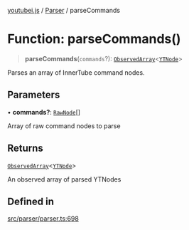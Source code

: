 [youtubei.js](../../../README.md) / [Parser](../README.md) / parseCommands

# Function: parseCommands()

> **parseCommands**(`commands`?): [`ObservedArray`](../../Helpers/type-aliases/ObservedArray.md)\<[`YTNode`](../../Helpers/classes/YTNode.md)\>

Parses an array of InnerTube command nodes.

## Parameters

• **commands?**: [`RawNode`](../../APIResponseTypes/type-aliases/RawNode.md)[]

Array of raw command nodes to parse

## Returns

[`ObservedArray`](../../Helpers/type-aliases/ObservedArray.md)\<[`YTNode`](../../Helpers/classes/YTNode.md)\>

An observed array of parsed YTNodes

## Defined in

[src/parser/parser.ts:698](https://github.com/LuanRT/YouTube.js/blob/e1650e12979e68b9546bc63989f86b651960a10a/src/parser/parser.ts#L698)
